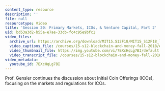 ```yaml
---
content_type: resource
description: ''
file: null
resourcetype: Video
title: 'Session 20: Primary Markets, ICOs, & Venture Capital, Part 2'
uid: bd53a3d2-b55a-e7ae-33cb-fc4c95e9bfc1
video_files:
  archive_url: https://archive.org/download/MIT15.S12F18/MIT15_S12F18_lec20_300k.mp4
  video_captions_file: /courses/15-s12-blockchain-and-money-fall-2018/e005ac7e47a45802bf61ab57b9bacfe7_7EXcHqLg7BI.vtt
  video_thumbnail_file: https://img.youtube.com/vi/7EXcHqLg7BI/default.jpg
  video_transcript_file: /courses/15-s12-blockchain-and-money-fall-2018/8db830650d24c30dcc3266c4cb31e9ea_7EXcHqLg7BI.pdf
video_metadata:
  youtube_id: 7EXcHqLg7BI
---
```


Prof. Gensler continues the discussion about Initial Coin Offerings (ICOs), focusing on the markets and regulations for ICOs.